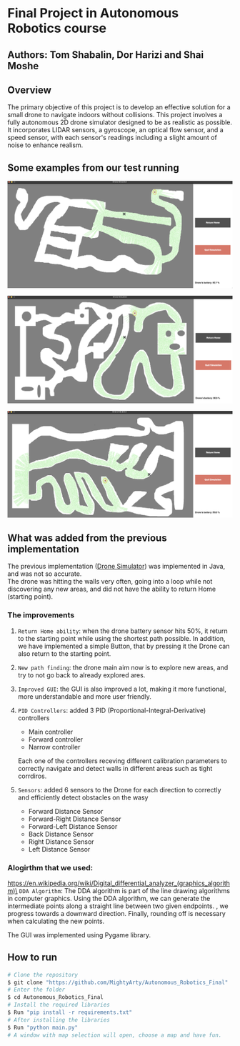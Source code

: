 # Final Project in Autonomous Robotics course

## Authors: Tom Shabalin, Dor Harizi and Shai Moshe

## Overview
The primary objective of this project is to develop an effective solution for a small drone to navigate indoors without collisions. This project involves a fully autonomous 2D drone simulator designed to be as realistic as possible. It incorporates LIDAR sensors, a gyroscope, an optical flow sensor, and a speed sensor, with each sensor's readings including a slight amount of noise to enhance realism.

## Some examples from our test running
![](./screenshots/Example1.png)

![](./screenshots/Example2.png)

![](./screenshots/Example3.png)

## What was added from the previous implementation
The previous implementation ([Drone Simulator](https://github.com/MightyArty/DroneSimulator)) was implemented in Java, and was not so accurate.\
The drone was hitting the walls very often, going into a loop while not discovering any new areas, and did not have the ability to return Home (starting point).
### The improvements
1. `Return Home ability`: when the drone battery sensor hits 50%, it return to the starting point while using the shortest path possible. In addition, we have implemented a simple Button, that by pressing it the Drone can also return to the starting point.
2. `New path finding`: the drone main aim now is to explore new areas, and try to not go back to already explored ares.
3. `Improved GUI`: the GUI is also improved a lot, making it more functional, more understandable and more user friendly.
4. `PID Controllers`: added 3 PID (Proportional-Integral-Derivative) controllers
    * Main controller
    * Forward controller
    * Narrow controller

    Each one of the controllers receving different calibration parameters to correctly navigate and detect walls in different areas such as tight corrdiros.
5. `Sensors`: added 6 sensors to the Drone for each direction to correctly and efficiently detect obstacles on the wasy
    * Forward Distance Sensor
    * Forward-Right Distance Sensor
    * Forward-Left Distance Sensor
    * Back Distance Sensor
    * Right Distance Sensor
    * Left Distance Sensor

### Alogirthm that we used:
https://en.wikipedia.org/wiki/Digital_differential_analyzer_(graphics_algorithm)\
`DDA Algorithm`: The DDA algorithm is part of the line drawing algorithms in computer graphics. Using the DDA algorithm, we can generate the intermediate points along a straight line between two given endpoints. , we progress towards a downward direction. Finally, rounding off is necessary when calculating the new points.

The GUI was implemented using Pygame library.

## How to run
```bash
# Clone the repository
$ git clone "https://github.com/MightyArty/Autonomous_Robotics_Final"
# Enter the folder
$ cd Autonomous_Robotics_Final
# Install the required libraries
$ Run "pip install -r requirements.txt"
# After installing the libraries
$ Run "python main.py"
# A window with map selection will open, choose a map and have fun.
```
